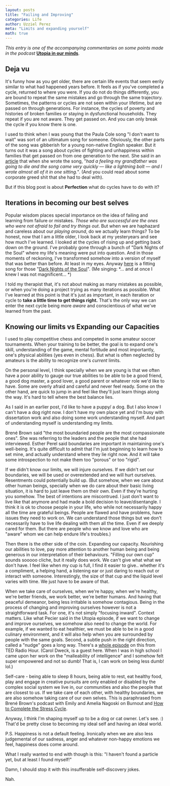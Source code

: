 ```yaml
---
layout: posts
title: "Failing and Improving"
categories: Life 
author: Uzziel Perez
meta: "Limits and expanding yourself"
math: true
---
```


*This entry is one of the accompanying commentaries on some points made in the podcast* **[Utopia in our minds](https://www.buzzsprout.com/1030039/6057664)**.

## Deja vu

It's funny how as you get older, there are certain life events that seem eerily similar to what had happened years before. It feels as if you've completed a cycle, returned to where you were. If you do not do things differently, you are bound to repeat the same mistakes and go through the same trajectory. Sometimes, the patterns or cycles are not seen within your lifetime, but are passed on through generations. For instance, the cycles of poverty and histories of broken families or staying in dysfunctional households. They repeat if you are not aware. They get passed on. And you can only break the cycle if you know there is one.

I used to think when I was young that the Paula Cole song "I don't want to wait" was sort of an ultimatum song for someone. Obviously, the other parts of the song was gibberish for a young non-native English speaker. But it turns out it was a song about cycles of fighting and unhappiness within families that get passed on from one generation to the next. She said in an [article](https://www.huffpost.com/entry/paula-cole-dawsons-creek-i-dont-want-to-wait_n_5ace1b38e4b06a6aac8df856) that when she wrote the song, "*had a feeling my grandfather was going to die and the song came very quickly — like a lightning bolt — and I wrote almost all of it in one sitting.*". (And you could read about some corporate greed shit that she had to deal with).

But if this blog post is about **Perfection** what do cycles have to do with it?

## Iterations in becoming our best selves

Popular wisdom places special importance on the idea of failing and learning from failure or mistakes. *Those who are successful are the ones who were not afraid to fail and try things out*. But when we are haphazard and careless about our *playing around*, do we actually learn things? To be honest, now that I am a little older, I look back at my yesteryears and see how much I've learned. I looked at the cycles of rising up and getting back down on the ground. I've probably gone through a bunch of "Dark Nights of the Soul" where my life's meaning were put into question. And in those moments of reckoning, I've transformed somehow into a version of myself that was better than before. At least in my eyes. Anyway [here](https://open.spotify.com/track/4fbvXwMTXPWaFyaMWUm9CR?si=qqmaz8DOTr2619ezBJHgFg) is a fitting song for those "[Dark Nights of the Soul](https://www.theodysseyonline.com/bon-ivers-holocene-is-reminder-of-the-greater-picture)". (Me singing: *... and at once I knew I was not magnificent... *) 

I told my therapist that, it's not about making as many mistakes as possible, or when you're doing a project trying as many iterations as possible. What I've learned at this point is that it's just as important, in each iteration or cycle to **take a little time to get things right.** That's the only way we can enter the next cycle being more *aware* and conscientious of what we've learned from the past.


## Knowing our limits vs Expanding our Capacities

I used to play competitive chess and competed in some amateur soccer tournaments. When your training to be better, the goal is to expand one's skill, understanding of the game, mental fortitude and most importantly, one's physical abilities (yes even in chess). But what is often neglected by amateurs is the ability to recognize one's *current* limits.

On the personal level, I think specially when we are young is that we often have a poor ability to gauge our true abilities to be able to be a good friend, a good dog master, a good lover, a good parent or whatever role we'd like to have. Some are overly afraid and careful and never feel ready. Some on the other hand, are quick to jump in and feel like they'll just learn things along the way. It's hard to tell where the best balance lies.

As I said in an earlier post, I'd like to have a puppy/ a dog. But I also know I can't have a dog right now. I don't have my own place yet and I'm busy with dissertation work and also doing some work understanding myself. And part of understanding myself is understanding my limits.

Brené Brown said "the most boundaried people are the most compassionate ones". She was referring to the leaders and the people that she had interviewed. Esther Perel said boundaries are important in maintaining one's well-being. It's quite difficult to admit that I'm just beginning to learn how to set mine, and actually understand where they lie right now. And it will take some introspection to not make them too "porous" or too "rigid".

If we didn't know our limits, we will injure ourselves. If we didn't set our boundaries, we will be used or overextended and we will hurt ourselves. Resentments could potentially build up. (But somehow, when we care about other human beings, specially when we do care about their basic living situation, it is hard to just leave them on their own. Even if they're hurting you somehow. The best of intentions are miscontrued. I just don't want to live like that anymore and had made a bold decision to leave/disentangle. I think it is ok to choose people in your life, who while not necessarily happy all the time are grateful beings. People are flawed and have problems, have issues they need to work on. We can understand those things but we don't necessarily have to live life dealing with them all the time. Even if we deeply cared for them. But there are people who we know and love who are "aware" whom we can help endure life's troubles.)

Then there is the other side of the coin. Expanding our capacity. Nourishing our abilities to love, pay more attention to another human being and being generous in our interpretation of their behaviours. "Filling our own cup" sounds sooooo cliche, but it really does work. We can't give what what we don't have. I feel like when my cup is full, I find it easier to give.. whether it's a compliment, a helping hand, a listening ear or just daring to reach out or interact with someone. Interestingly, the size of that cup and the liquid level varies with time. We just have to be aware of that.   

When we take care of ourselves, when we're happy, when we're healthy, we're better friends, we work better, we're better humans. And having that peaceful demeanor, being less irritable is somehow contagious. Being in the process of changing and improving ourselves however is not a straightforward task. For one, it's not simply "focusing inward". Context matters. Like what Pecier said in the Utopia episode, if we want to change and improve ourselves, we somehow also need to change the world. For example, if we wanted to eat healthier, we must be able to be in a good culinary environment, and it will also help when you are surrounded by people with the same goals. Second, a subtle push in the right direction, called a "nudge" goes a long way. There's a [whole episode](https://open.spotify.com/episode/2aDnuMry1RT7mFfLCeGBKp?si=GwfhmlafSpWlnm0NJZ7UTg) on this from TED Radio Hour. (Carol Dweck, is a guest here. When I was in high school I came upon her work on the "malleability of intelligence" and I somehow felt super empowered and not so dumb! That is, I can work on being less dumb! lol.)   

Self-care - being able to sleep 8 hours, being able to rest, eat healthy food, play and engage in creative pursuits are only enabled or disabled by the complex social system we live in, our communities and also the people that are closest to us. If we take care of each other, with healthy boundaries, we are also somehow taking care of our own selves. This is paraphrased from Brené Brown's podcast with Emily and Amelia Nagoski on Burnout and [How to Complete the Stress Cycle](https://open.spotify.com/episode/57lSXDGL5qiGCu1BWwHXJU?si=q7YLI5LETVK8i1vkvVWyRg).

Anyway, I think I'm shaping myself up to be a dog or cat owner. Let's see. :)
That'd be pretty close to becoming my ideal self and having an ideal world.

P.S. Happiness is not a default feeling. Ironically when we are also less judgemental of our sadness, anger and whatever non-happy emotions we feel, happiness does come around.

What I really wanted to end with though is this: "I haven't found a particle yet, but at least I found myself!"

Damn, I should stop it with this insufferable self-discovery jokes. 

Nah. 
